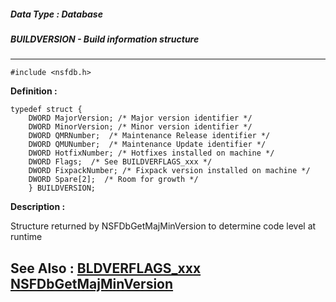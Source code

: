 ##### Data Type : Database
##### BUILDVERSION - Build information structure
---
```
#include <nsfdb.h>
```

**Definition :**
```
typedef struct {
	DWORD MajorVersion; /* Major version identifier */
	DWORD MinorVersion; /* Minor version identifier */
	DWORD QMRNumber;  /* Maintenance Release identifier */
	DWORD QMUNumber;  /* Maintenance Update identifier */
	DWORD HotfixNumber; /* Hotfixes installed on machine */ 
	DWORD Flags;  /* See BUILDVERFLAGS_xxx */
	DWORD FixpackNumber; /* Fixpack version installed on machine */
	DWORD Spare[2];  /* Room for growth */
	} BUILDVERSION;
```

**Description :**

Structure returned by NSFDbGetMajMinVersion to determine code level at runtime


**See Also :**
[BLDVERFLAGS_xxx](/domino-c-api-docs/reference/Symb/BLDVERFLAGS_xxx)
[NSFDbGetMajMinVersion](/domino-c-api-docs/reference/Func/NSFDbGetMajMinVersion)
---
